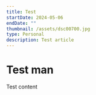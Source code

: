```yaml
---
title: Test
startDate: 2024-05-06
endDate: ""
thumbnail: /assets/dsc00700.jpg
type: Personal
description: Test article
---
```

# Test man


Test content
